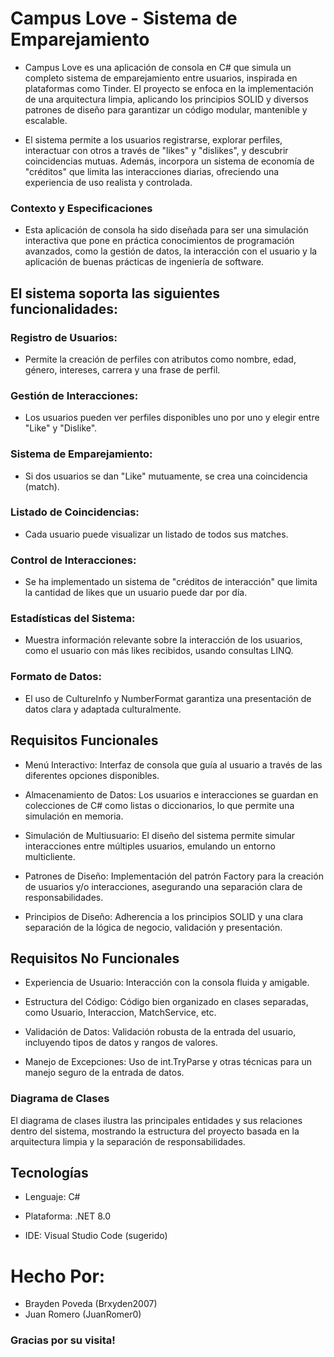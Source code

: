 # Campus Love - Sistema de Emparejamiento

- Campus Love es una aplicación de consola en C# que simula un completo sistema de emparejamiento entre usuarios, inspirada en plataformas como Tinder. El proyecto se enfoca en la implementación de una arquitectura limpia, aplicando los principios SOLID y diversos patrones de diseño para garantizar un código modular, mantenible y escalable.

- El sistema permite a los usuarios registrarse, explorar perfiles, interactuar con otros a través de "likes" y "dislikes", y descubrir coincidencias mutuas. Además, incorpora un sistema de economía de "créditos" que limita las interacciones diarias, ofreciendo una experiencia de uso realista y controlada.

### Contexto y Especificaciones

- Esta aplicación de consola ha sido diseñada para ser una simulación interactiva que pone en práctica conocimientos de programación avanzados, como la gestión de datos, la interacción con el usuario y la aplicación de buenas prácticas de ingeniería de software.

## El sistema soporta las siguientes funcionalidades:

### Registro de Usuarios: 

- Permite la creación de perfiles con atributos como nombre, edad, género, intereses, carrera y una frase de perfil.

### Gestión de Interacciones: 
- Los usuarios pueden ver perfiles disponibles uno por uno y elegir entre "Like" y "Dislike".

### Sistema de Emparejamiento: 
- Si dos usuarios se dan "Like" mutuamente, se crea una coincidencia (match).

### Listado de Coincidencias: 
- Cada usuario puede visualizar un listado de todos sus matches.

### Control de Interacciones:
- Se ha implementado un sistema de "créditos de interacción" que limita la cantidad de likes que un usuario puede dar por día.

### Estadísticas del Sistema: 
- Muestra información relevante sobre la interacción de los usuarios, como el usuario con más likes recibidos, usando consultas LINQ.

### Formato de Datos: 
- El uso de CultureInfo y NumberFormat garantiza una presentación de datos clara y adaptada culturalmente.

## Requisitos Funcionales

- Menú Interactivo: Interfaz de consola que guía al usuario a través de las diferentes opciones disponibles.

- Almacenamiento de Datos: Los usuarios e interacciones se guardan en colecciones de C# como listas o diccionarios, lo que permite una simulación en memoria.

- Simulación de Multiusuario: El diseño del sistema permite simular interacciones entre múltiples usuarios, emulando un entorno multicliente.

- Patrones de Diseño: Implementación del patrón Factory para la creación de usuarios y/o interacciones, asegurando una separación clara de responsabilidades.

- Principios de Diseño: Adherencia a los principios SOLID y una clara separación de la lógica de negocio, validación y presentación.

## Requisitos No Funcionales
- Experiencia de Usuario: Interacción con la consola fluida y amigable.

- Estructura del Código: Código bien organizado en clases separadas, como Usuario, Interaccion, MatchService, etc.

- Validación de Datos: Validación robusta de la entrada del usuario, incluyendo tipos de datos y rangos de valores.

- Manejo de Excepciones: Uso de int.TryParse y otras técnicas para un manejo seguro de la entrada de datos.

### Diagrama de Clases
El diagrama de clases ilustra las principales entidades y sus relaciones dentro del sistema, mostrando la estructura del proyecto basada en la arquitectura limpia y la separación de responsabilidades.

## Tecnologías

- Lenguaje: C#

- Plataforma: .NET 8.0

- IDE: Visual Studio Code (sugerido)

# Hecho Por:

- Brayden Poveda (Brxyden2007)
- Juan Romero (JuanRomer0)

### Gracias por su visita!